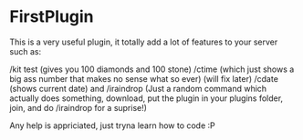 # FirstPlugin
This is a very useful plugin, it totally add a lot of features to your server such as:

/kit test (gives you 100 diamonds and 100 stone)
  /ctime (which just shows a big ass number that makes no sense what so ever) (will fix later)
  /cdate (shows current date)
  and /iraindrop (Just a random command which actually does something, download, put the plugin in your plugins folder, join, and do       /iraindrop for a suprise!)


  Any help is appriciated, just tryna learn how to code :P
